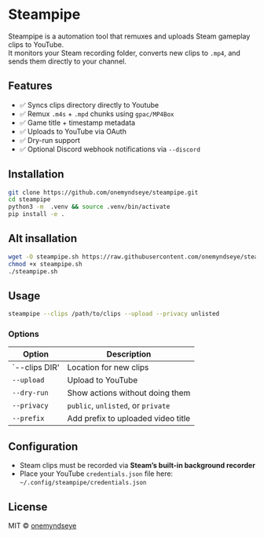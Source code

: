 # Steampipe

Steampipe is a automation tool that remuxes and uploads Steam gameplay clips to YouTube.  
It monitors your Steam recording folder, converts new clips to `.mp4`, and sends them directly to your channel.


## Features

- ✅ Syncs clips directory directly to Youtube
- ✅ Remux `.m4s` + `.mpd` chunks using `gpac/MP4Box`
- ✅ Game title + timestamp metadata
- ✅ Uploads to YouTube via OAuth
- ✅ Dry-run support
- ✅ Optional Discord webhook notifications via `--discord`  

## Installation

```bash
git clone https://github.com/onemyndseye/steampipe.git
cd steampipe
python3 -m  .venv && source .venv/bin/activate
pip install -e .

```

## Alt insallation
```bash
wget -O steampipe.sh https://raw.githubusercontent.com/onemyndseye/steampipe/main/steampipe.sh
chmod +x steampipe.sh
./steampipe.sh

```




## Usage

```bash
steampipe --clips /path/to/clips --upload --privacy unlisted
```

### Options

| Option         | Description                                   |
|----------------|-----------------------------------------------|
| `--clips DIR'  | Location for new clips                        |
| `--upload`     | Upload to YouTube                             |
| `--dry-run`    | Show actions without doing them               |
| `--privacy`    | `public`, `unlisted`, or `private`            |
| `--prefix`     | Add prefix to uploaded video title            |

## Configuration

- Steam clips must be recorded via **Steam’s built-in background recorder**
- Place your YouTube `credentials.json` file here:  
  `~/.config/steampipe/credentials.json`

## License

MIT © [onemyndseye](https://github.com/onemyndseye)
